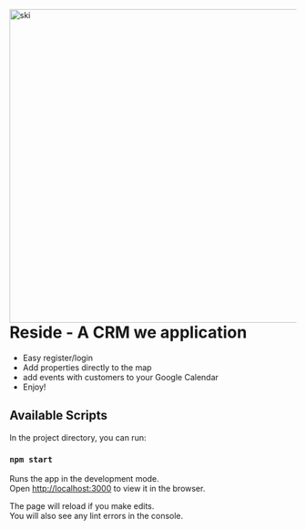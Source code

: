 <img align="left" alt="ski" width="550px" src="https://i.ibb.co/zXxMTpk/newGIf.gif" /><br/>
<br />
<br />
<br />



# Reside - A CRM we application
- Easy register/login
- Add properties directly to the map
- add events with customers to your Google Calendar
- Enjoy!

## Available Scripts

In the project directory, you can run:

### `npm start`

Runs the app in the development mode.\
Open [http://localhost:3000](http://localhost:3000) to view it in the browser.

The page will reload if you make edits.\
You will also see any lint errors in the console.


